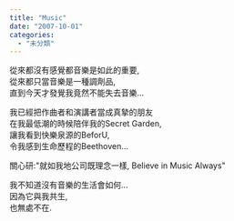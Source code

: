 ```yaml
---
title: "Music"
date: "2007-10-01"
categories: 
  - "未分類"
---
```


從來都沒有感覺都音樂是如此的重要,  
從來都只當音樂是一種調劑品,  
直到今天才發覺我竟然不能失去音樂...

我已經把作曲者和演講者當成真摯的朋友  
在我最低潮的時候陪伴我的Secret Garden,  
讓我看到快樂泉源的BeforU,  
令我感到生命歷程的Beethoven...

關心研:"就如我地公司既理念一樣, Believe in Music Always"

我不知道沒有音樂的生活會如何...  
因為它與我共生,  
也無處不在.
